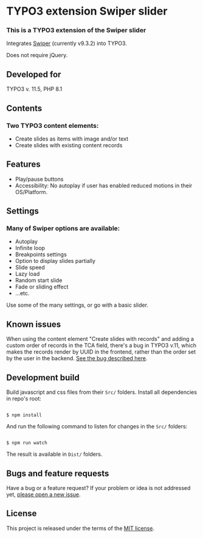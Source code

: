 # TYPO3 extension Swiper slider

### This is a TYPO3 extension of the Swiper slider
Integrates [Swiper](https://swiperjs.com/  "Swiper") (currently v9.3.2) into TYPO3.

Does not require jQuery.

## Developed for
TYPO3 v. 11.5, PHP 8.1

## Contents
### Two TYPO3 content elements:
* Create slides as items with image and/or text
* Create slides with existing content records

## Features
* Play/pause buttons
* Accessibility: No autoplay if user has enabled reduced motions in their OS/Platform.

## Settings
### Many of Swiper options are available:
* Autoplay
* Infinite loop
* Breakpoints settings
* Option to display slides partially
* Slide speed
* Lazy load
* Random start slide
* Fade or sliding effect
* ...etc.

Use some of the many settings, or go with a basic slider.

## Known issues
When using the content element "Create slides with records" and adding a custom order of records in the TCA field, there's a bug in TYPO3 v.11, which makes the records render by UUID in the frontend, rather than the order set by the user in the backend. [See the bug described here](https://forge.typo3.org/issues/93760).

## Development build
Build javascript and css files from their `Src/` folders.
Install all dependencies in repo's root:

```

$ npm install

```
And run the following command to listen for changes in the `Src/` folders:

```

$ npm run watch

```

The result is available in `Dist/` folders.

## Bugs and feature requests

Have a bug or a feature request? If your problem or idea is not addressed yet, [please open a new issue](https://github.com/ku-kom/ku_swiper/issues).

## License
This project is released under the terms of the [MIT license](https://en.wikipedia.org/wiki/MIT_License).